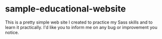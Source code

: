 # sample-educational-website

This is a pretty simple web site I created to practice my Sass skills and to learn it practically. I'd like you to inform me on any bug or improvement you notice.
